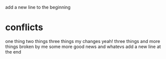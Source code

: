 add a new line to the beginning
# conflicts
one thing
two things
three things my changes yeah!
three things and more things broken by me
some more good news
and whatevs
add a new line at the end